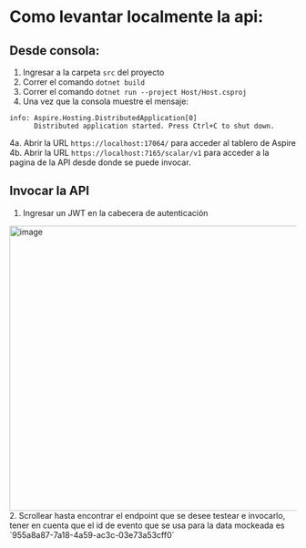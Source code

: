 # Como levantar localmente la api: 

## Desde consola: 

1. Ingresar a la carpeta `src` del proyecto
2. Correr el comando `dotnet build`
3. Correr el comando `dotnet run --project Host/Host.csproj`
4. Una vez que la consola muestre el mensaje:

```
info: Aspire.Hosting.DistributedApplication[0]
      Distributed application started. Press Ctrl+C to shut down.
```
4a. Abrir la URL `https://localhost:17064/` para acceder al tablero de Aspire
4b. Abrir la URL `https://localhost:7165/scalar/v1` para acceder a la pagina de la API desde donde se puede invocar.

## Invocar la API

1. Ingresar un JWT en la cabecera de autenticación
<img width="1155" height="500" alt="image" src="https://github.com/user-attachments/assets/1ddc7208-3bf6-479e-996c-2972c36e24e3" />
2. Scrollear hasta encontrar el endpoint que se desee testear e invocarlo, tener en cuenta que el id de evento que se usa para la data mockeada es `955a8a87-7a18-4a59-ac3c-03e73a53cff0`



